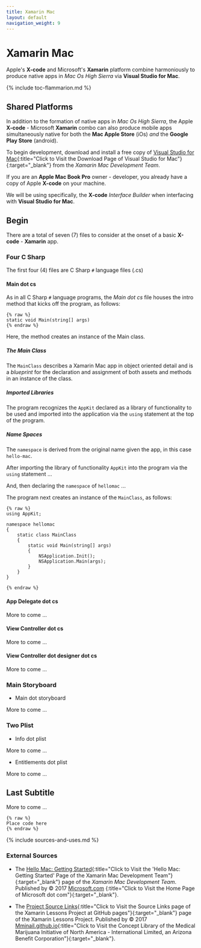 ```yaml
---
title: Xamarin Mac
layout: default
navigation_weight: 9
---
```

# Xamarin Mac

Apple's **X-code** and Microsoft's **Xamarin** platform combine harmoniously to produce native apps in *Mac Os High Sierra* via **Visual Studio for Mac**.

{% include toc-flammarion.md %}

## Shared Platforms

In addition to the formation of native apps in *Mac Os High Sierra*, the Apple **X-code** - Microsoft **Xamarin** combo can also produce mobile apps simultaneously native for both the **Mac Apple Store** (iOs) *and* the **Google Play Store** (android).

To begin development, download and install a free copy of [Visual Studio for Mac](https://mminail.github.io){:title="Click to Visit the Download Page of Visual Studio for Mac"}{:target="_blank"} from the *Xamarin Mac Development Team*.

If you are an **Apple Mac Book Pro** owner - developer, you already have a copy of Apple **X-code** on your machine.

We will be using specifically, the **X-code** *Interface Builder* when interfacing with **Visual Studio for Mac**.

## Begin

There are a total of seven (7) files to consider at the onset of a basic **X-code** - **Xamarin** app.

### Four C Sharp

The first four (4) files are C Sharp `#` language files (.cs)

#### Main dot cs

As in all C Sharp `#` language programs, the *Main dot cs* file houses the intro method that kicks off the program, as follows:

```liquid
{% raw %}
static void Main(string[] args)
{% endraw %}
```

Here, the method creates an instance of the Main class.

##### The Main Class

The `MainClass` describes a Xamarin Mac app in object oriented detail and is a *blueprint* for the declaration and assignment of both assets and methods in an instance of the class.

##### Imported Libraries

The program recognizes the `AppKit` declared as a library of functionality to be used and imported into the application via the `using` statement at the top of the program.

##### Name Spaces

The `namespace` is derived from the original name given the app, in this case `hello-mac`.

After importing the library of functionality `AppKit` into the program via the `using` statement ...

And, then declaring the `namespace` of `hellomac` ...

The program next creates an instance of the `MainClass`, as follows:

```liquid
{% raw %}
using AppKit;

namespace hellomac
{
    static class MainClass
    {
        static void Main(string[] args)
        {
            NSApplication.Init();
            NSApplication.Main(args);
        }
    }
}

{% endraw %}
```

#### App Delegate dot cs

More to come ...

#### View Controller dot cs

More to come ...

#### View Controller dot designer dot cs

More to come ...

### Main Storyboard

- Main dot storyboard

More to come ...

### Two Plist

- Info dot plist

More to come ...

- Entitlements dot plist

More to come ...

## Last Subtitle

More to come ...

```liquid
{% raw %}
Place code here
{% endraw %}
```

{% include sources-and-uses.md %}

### External Sources

- The [Hello Mac: Getting Started](https://mminail.github.io){:title="Click to Visit the 'Hello Mac: Getting Started' Page of the Xamarin Mac Development Team"}{:target="_blank"} page of the *Xamarin Mac Development Team*. Published by © 2017 [Microsoft.com](https://mminail.github.io/) {:title="Click to Visit the Home Page of Microsoft dot com"}{:target="_blank"}.

- The [Project Source Links](https://mminail.github.io/Xamarin/Source-Xamarin-Links.htm){:title="Click to Visit the Source Links page of the Xamarin Lessons Project at GitHub pages"}{:target="_blank"} page of the Xamarin Lessons Project. Published by © 2017 [Mminail.github.io](https://mminail.github.io/){:title="Click to Visit the Concept Library of the Medical Marijuana Initiative of North America - International Limited, an Arizona Benefit Corporation"}{:target="_blank"}.

